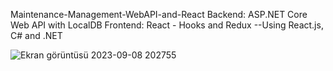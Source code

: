 Maintenance-Management-WebAPI-and-React
Backend: ASP.NET Core Web API with LocalDB    Frontend: React - Hooks and Redux   --Using React.js, C# and .NET





![Ekran görüntüsü 2023-09-08 202755](https://github.com/mervebalcii/Maintenance-Management-WebAPI-and-React/assets/77460192/420e4a7d-89f9-488e-8d55-a038b95a2428)

